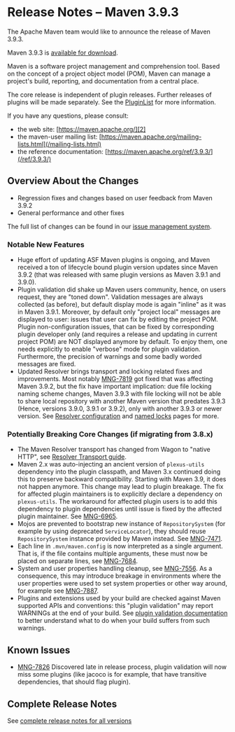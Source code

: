 <!--
Licensed to the Apache Software Foundation (ASF) under one
or more contributor license agreements.  See the NOTICE file
distributed with this work for additional information
regarding copyright ownership.  The ASF licenses this file
to you under the Apache License, Version 2.0 (the
"License"); you may not use this file except in compliance
with the License.  You may obtain a copy of the License at

http://www.apache.org/licenses/LICENSE-2.0

Unless required by applicable law or agreed to in writing,
software distributed under the License is distributed on an
"AS IS" BASIS, WITHOUT WARRANTIES OR CONDITIONS OF ANY
KIND, either express or implied.  See the License for the
specific language governing permissions and limitations
under the License.
-->

# Release Notes &#x2013; Maven 3.9.3

The Apache Maven team would like to announce the release of Maven 3.9.3.

Maven 3.9.3 is [available for download][0].

Maven is a software project management and comprehension tool. Based on the concept of a project object model (POM), Maven can manage a project's build, reporting, and documentation from a central place.

The core release is independent of plugin releases. Further releases of plugins will be made separately. See the [PluginList][1] for more information.

If you have any questions, please consult:

- the web site: [https://maven.apache.org/][2]
- the maven-user mailing list: [https://maven.apache.org/mailing-lists.html](/mailing-lists.html)
- the reference documentation: [https://maven.apache.org/ref/3.9.3/](/ref/3.9.3/)

## Overview About the Changes

* Regression fixes and changes based on user feedback from Maven 3.9.2
* General performance and other fixes

The full list of changes can be found in our [issue management system][4].

### Notable New Features

* Huge effort of updating ASF Maven plugins is ongoing, and Maven received a ton of lifecycle bound plugin version updates since Maven 3.9.2 (that was
  released with same plugin versions as Maven 3.9.1 and 3.9.0).
* Plugin validation did shake up Maven users community, hence, on users request, they are "toned down". Validation messages are always collected (as
  before), but default display mode is again "inline" as it was in Maven 3.9.1. Moreover, by default only "project local" messages are displayed to
  user: issues that user can fix by editing the project POM. Plugin non-configuration issues, that can be fixed by corresponding plugin developer only
  (and requires a release and updating in current project POM) are NOT displayed anymore by default. To enjoy them, one needs explicitly to enable
  "verbose" mode for plugin validation. Furthermore, the precision of warnings and some badly worded messages are fixed.
* Updated Resolver brings transport and locking related fixes and improvements.
  Most notably [MNG-7819](https://issues.apache.org/jira/browse/MNG-7819) got fixed that was affecting Maven 3.9.2, but the fix have important implication:
  due file locking naming scheme changes, Maven 3.9.3 with file locking will not be able to share local repository with another Maven version that
  predates 3.9.3 (Hence, versions 3.9.0, 3.9.1 or 3.9.2), only with another 3.9.3 or newer version.
  See [Resolver configuration](https://maven.apache.org/resolver/configuration.html) and [named locks](https://maven.apache.org/resolver/maven-resolver-named-locks/)
  pages for more.

### Potentially Breaking Core Changes (if migrating from 3.8.x)

* The Maven Resolver transport has changed from Wagon to "native HTTP", see [Resolver Transport guide](/guides/mini/guide-resolver-transport.html).
* Maven 2.x was auto-injecting an ancient version of `plexus-utils` dependency into the plugin classpath, and Maven 3.x continued doing this to preserve backward compatibility. Starting with Maven 3.9, it does not happen anymore. This change may lead to plugin breakage. The fix for affected plugin maintainers is to explicitly declare a dependency on `plexus-utils`. The workaround for affected plugin users is to add this dependency to plugin dependencies until issue is fixed by the affected plugin maintainer. See [MNG-6965](https://issues.apache.org/jira/browse/MNG-6965).
* Mojos are prevented to bootstrap new instance of `RepositorySystem` (for example by using deprecated `ServiceLocator`), they should reuse `RepositorySystem` instance provided by Maven instead. See [MNG-7471](https://issues.apache.org/jira/browse/MNG-7471).
* Each line in `.mvn/maven.config` is now interpreted as a single argument. That is, if the file contains multiple arguments, these must now be placed on separate lines, see [MNG-7684](https://issues.apache.org/jira/browse/MNG-7684).
* System and user properties handling cleanup, see [MNG-7556](https://issues.apache.org/jira/browse/MNG-7556). As a consequence, this may introduce breakage in environments where the user properties were used to set system properties or other way around, for example see [MNG-7887](https://issues.apache.org/jira/projects/MNG/issues/MNG-7887).
* Plugins and extensions used by your build are checked against Maven supported APIs and conventions: this "plugin validation" may report WARNINGs at the end of your build. See [plugin validation documentation](../../guides/plugins/validation/) to better understand what to do when your build suffers from such warnings.

## Known Issues

* [MNG-7826](https://issues.apache.org/jira/browse/MNG-7826) Discovered late in release process, plugin validation will now miss some plugins (like jacoco is for example, that have transitive dependencies, that should flag plugin).

## Complete Release Notes

See [complete release notes for all versions][5]

[0]: ../../download.html
[1]: ../../plugins/index.html
[2]: https://maven.apache.org/
[4]: https://issues.apache.org/jira/secure/ReleaseNote.jspa?projectId=12316922&version=12353255
[5]: ../../docs/history.html

